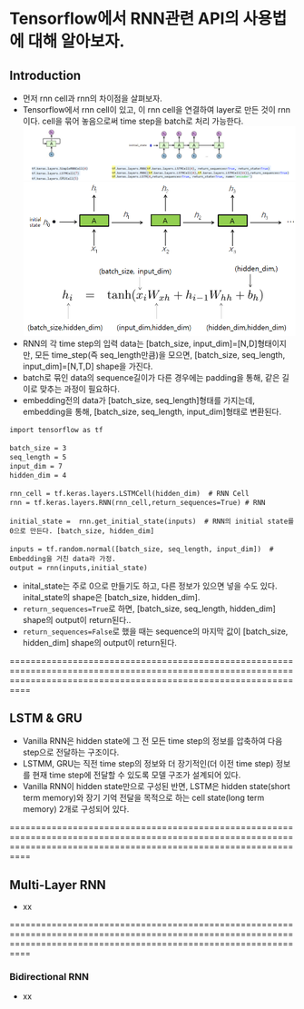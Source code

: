 # Tensorflow에서 RNN관련 API의 사용법에 대해 알아보자.

## Introduction
- 먼저 rnn cell과 rnn의 차이점을 살펴보자.
- Tensorflow에서 rnn cell이 있고, 이 rnn cell을 연결하여 layer로 만든 것이 rnn이다. cell을 묶어 놓음으로써 time step을 batch로 처리 가능한다.
![decode](./rnncell.png)
![decode](./RNN.png)
- RNN의 각 time step의 입력 data는 [batch_size, input_dim]=[N,D]형태이지만, 모든 time_step(즉 seq_length만큼)을 모으면, [batch_size, seq_length, input_dim]=[N,T,D] shape을 가진다. 
- batch로 묶인 data의 sequence길이가 다른 경우에는 padding을 통해, 같은 길이로 맞추는 과정이 필요하다.
- embedding전의 data가 [batch_size, seq_length]형태를 가지는데, embedding을 통해, [batch_size, seq_length, input_dim]형태로 변환된다.
```
import tensorflow as tf

batch_size = 3
seq_length = 5
input_dim = 7
hidden_dim = 4

rnn_cell = tf.keras.layers.LSTMCell(hidden_dim)  # RNN Cell
rnn = tf.keras.layers.RNN(rnn_cell,return_sequences=True) # RNN

initial_state =  rnn.get_initial_state(inputs)  # RNN의 initial state를 0으로 만든다. [batch_size, hidden_dim]

inputs = tf.random.normal([batch_size, seq_length, input_dim])  # Embedding을 거친 data라 가정.
output = rnn(inputs,initial_state)

```
- inital_state는 주로 0으로 만들기도 하고, 다른 정보가 있으면 넣을 수도 있다. inital_state의 shape은 [batch_size, hidden_dim].
- `return_sequences=True`로 하면, [batch_size, seq_length, hidden_dim] shape의 output이 return된다..
- `return_sequences=False`로 했을 때는 sequence의 마지막 값이 [batch_size, hidden_dim] shape의 output이 return된다.

======================================================================================================================================================================


## LSTM & GRU
- Vanilla RNN은 hidden state에 그 전 모든 time step의 정보를 압축하여 다음 step으로 전달하는 구조이다.
- LSTMM, GRU는 직전 time step의 정보와 더 장기적인(더 이전 time step) 정보를 현재 time step에 전달할 수 있도록 모델 구조가 설계되어 있다. 
- Vanilla RNN이 hidden state만으로 구성된 반면, LSTM은 hidden state(short term memory)와 장기 기억 전달을 목적으로 하는 cell state(long term memory) 2개로 구성되어 있다.

======================================================================================================================================================================


## Multi-Layer RNN
- xx


======================================================================================================================================================================

### Bidirectional RNN
- xx

